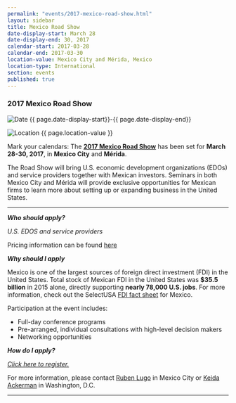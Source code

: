 ```yaml
---
permalink: "events/2017-mexico-road-show.html"
layout: sidebar
title: Mexico Road Show
date-display-start: March 28
date-display-end: 30, 2017
calendar-start: 2017-03-28
calendar-end: 2017-03-30
location-value: Mexico City and Mérida, Mexico
location-type: International
section: events
published: true
---
```


### 2017 Mexico Road Show

![Date](https://google.github.io/material-design-icons/action/svg/design/ic_event_24px.svg "Date") {{ page.date-display-start}}-{{ page.date-display-end}}

![Location](http://google.github.io/material-design-icons/social/svg/design/ic_location_city_24px.svg "Location") {{ page.location-value }}

Mark your calendars: The [**2017 Mexico Road Show**](https://www.selectusa.gov/conference-calls/2017-Mexico-Road-Show) has been set for **March 28-30, 2017**, in **Mexico City** and **Mérida**.

The Road Show will bring U.S. economic development organizations (EDOs) and service providers together with Mexican investors. Seminars in both Mexico City and Mérida will provide exclusive opportunities for Mexican firms to learn more about setting up or expanding business in the United States.

---

_**Who should apply?**_

_U.S. EDOS and service providers_

Pricing information can be found [here](https://www.selectusa.gov/conference-calls/2017-Mexico-Road-Show)


_**Why should I apply**_

Mexico is one of the largest sources of foreign direct investment (FDI) in the United States. Total stock of Mexican FDI in the United States was **$35.5 billion** in 2015 alone, directly supporting **nearly 78,000 U.S. jobs**. For more information, check out the SelectUSA [FDI fact sheet](https://www.selectusa.gov/country-fact-sheet/Mexico) for Mexico.

Participation at the event includes:

* Full-day conference programs
* Pre-arranged, individual consultations with high-level decision makers
* Networking opportunities


_**How do I apply?**_

_[Click here to register.](https://connect.eventtia.com/en/dmz/4ab1/website)_

For more information, please contact [Ruben Lugo](mailto:ruben.lugo@trade.gov) in Mexico City or [Keida Ackerman](mailto:keida.ackerman@trade.gov) in Washington, D.C.

---
